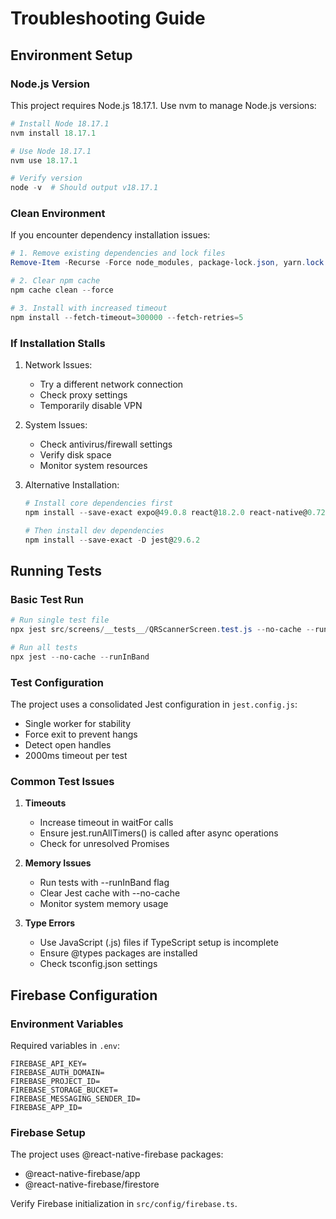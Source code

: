 # Troubleshooting Guide

## Environment Setup

### Node.js Version
This project requires Node.js 18.17.1. Use nvm to manage Node.js versions:
```powershell
# Install Node 18.17.1
nvm install 18.17.1

# Use Node 18.17.1
nvm use 18.17.1

# Verify version
node -v  # Should output v18.17.1
```

### Clean Environment
If you encounter dependency installation issues:
```powershell
# 1. Remove existing dependencies and lock files
Remove-Item -Recurse -Force node_modules, package-lock.json, yarn.lock

# 2. Clear npm cache
npm cache clean --force

# 3. Install with increased timeout
npm install --fetch-timeout=300000 --fetch-retries=5
```

### If Installation Stalls
1. Network Issues:
   - Try a different network connection
   - Check proxy settings
   - Temporarily disable VPN

2. System Issues:
   - Check antivirus/firewall settings
   - Verify disk space
   - Monitor system resources

3. Alternative Installation:
   ```powershell
   # Install core dependencies first
   npm install --save-exact expo@49.0.8 react@18.2.0 react-native@0.72.3

   # Then install dev dependencies
   npm install --save-exact -D jest@29.6.2
   ```

## Running Tests

### Basic Test Run
```powershell
# Run single test file
npx jest src/screens/__tests__/QRScannerScreen.test.js --no-cache --runInBand

# Run all tests
npx jest --no-cache --runInBand
```

### Test Configuration
The project uses a consolidated Jest configuration in `jest.config.js`:
- Single worker for stability
- Force exit to prevent hangs
- Detect open handles
- 2000ms timeout per test

### Common Test Issues

1. **Timeouts**
   - Increase timeout in waitFor calls
   - Ensure jest.runAllTimers() is called after async operations
   - Check for unresolved Promises

2. **Memory Issues**
   - Run tests with --runInBand flag
   - Clear Jest cache with --no-cache
   - Monitor system memory usage

3. **Type Errors**
   - Use JavaScript (.js) files if TypeScript setup is incomplete
   - Ensure @types packages are installed
   - Check tsconfig.json settings

## Firebase Configuration

### Environment Variables
Required variables in `.env`:
```
FIREBASE_API_KEY=
FIREBASE_AUTH_DOMAIN=
FIREBASE_PROJECT_ID=
FIREBASE_STORAGE_BUCKET=
FIREBASE_MESSAGING_SENDER_ID=
FIREBASE_APP_ID=
```

### Firebase Setup
The project uses @react-native-firebase packages:
- @react-native-firebase/app
- @react-native-firebase/firestore

Verify Firebase initialization in `src/config/firebase.ts`.
